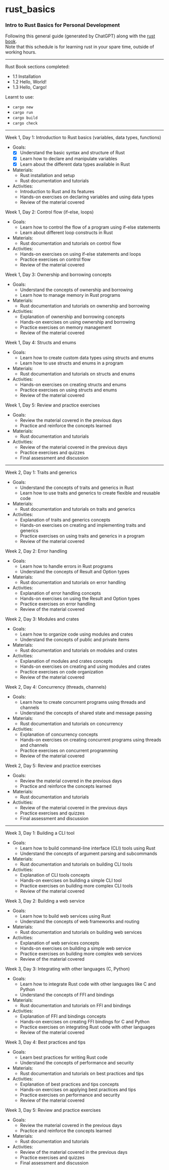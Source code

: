 # rust_basics
### Intro to Rust Basics for Personal Development

Following this general guide (generated by ChatGPT) along with the [rust book](https://doc.rust-lang.org/book/title-page.html).\
Note that this schedule is for learning rust in your spare time, outside of working hours.

---
Rust Book sections completed:
  - 1.1 Installation
  - 1.2 Hello, World!
  - 1.3 Hello, Cargo!

Learnt to use:
  - `cargo new`
  - `cargo run`
  - `cargo build`
  - `cargo check`

---

Week 1, Day 1: Introduction to Rust basics (variables, data types, functions)
-   Goals:
    - [x]  Understand the basic syntax and structure of Rust
    - [x]  Learn how to declare and manipulate variables
    - [x]  Learn about the different data types available in Rust
-   Materials:
    -   Rust installation and setup
    -   Rust documentation and tutorials
-   Activities:
    -   Introduction to Rust and its features
    -   Hands-on exercises on declaring variables and using data types
    -   Review of the material covered

Week 1, Day 2: Control flow (if-else, loops)

-   Goals:
    -   Learn how to control the flow of a program using if-else statements
    -   Learn about different loop constructs in Rust
-   Materials:
    -   Rust documentation and tutorials on control flow
-   Activities:
    -   Hands-on exercises on using if-else statements and loops
    -   Practice exercises on control flow
    -   Review of the material covered

Week 1, Day 3: Ownership and borrowing concepts

-   Goals:
    -   Understand the concepts of ownership and borrowing
    -   Learn how to manage memory in Rust programs
-   Materials:
    -   Rust documentation and tutorials on ownership and borrowing
-   Activities:
    -   Explanation of ownership and borrowing concepts
    -   Hands-on exercises on using ownership and borrowing
    -   Practice exercises on memory management
    -   Review of the material covered

Week 1, Day 4: Structs and enums

-   Goals:
    -   Learn how to create custom data types using structs and enums
    -   Learn how to use structs and enums in a program
-   Materials:
    -   Rust documentation and tutorials on structs and enums
-   Activities:
    -   Hands-on exercises on creating structs and enums
    -   Practice exercises on using structs and enums
    -   Review of the material covered

Week 1, Day 5: Review and practice exercises

-   Goals:
    -   Review the material covered in the previous days
    -   Practice and reinforce the concepts learned
-   Materials:
    -   Rust documentation and tutorials
-   Activities:
    -   Review of the material covered in the previous days
    -   Practice exercises and quizzes
    -   Final assessment and discussion

---

Week 2, Day 1: Traits and generics

-   Goals:
    -   Understand the concepts of traits and generics in Rust
    -   Learn how to use traits and generics to create flexible and reusable code
-   Materials:
    -   Rust documentation and tutorials on traits and generics
-   Activities:
    -   Explanation of traits and generics concepts
    -   Hands-on exercises on creating and implementing traits and generics
    -   Practice exercises on using traits and generics in a program
    -   Review of the material covered

Week 2, Day 2: Error handling

-   Goals:
    -   Learn how to handle errors in Rust programs
    -   Understand the concepts of Result and Option types
-   Materials:
    -   Rust documentation and tutorials on error handling
-   Activities:
    -   Explanation of error handling concepts
    -   Hands-on exercises on using the Result and Option types
    -   Practice exercises on error handling
    -   Review of the material covered

Week 2, Day 3: Modules and crates

-   Goals:
    -   Learn how to organize code using modules and crates
    -   Understand the concepts of public and private items
-   Materials:
    -   Rust documentation and tutorials on modules and crates
-   Activities:
    -   Explanation of modules and crates concepts
    -   Hands-on exercises on creating and using modules and crates
    -   Practice exercises on code organization
    -   Review of the material covered

Week 2, Day 4: Concurrency (threads, channels)

-   Goals:
    -   Learn how to create concurrent programs using threads and channels
    -   Understand the concepts of shared state and message passing
-   Materials:
    -   Rust documentation and tutorials on concurrency
-   Activities:
    -   Explanation of concurrency concepts
    -   Hands-on exercises on creating concurrent programs using threads and channels
    -   Practice exercises on concurrent programming
    -   Review of the material covered

Week 2, Day 5: Review and practice exercises

-   Goals:
    -   Review the material covered in the previous days
    -   Practice and reinforce the concepts learned
-   Materials:
    -   Rust documentation and tutorials
-   Activities:
    -   Review of the material covered in the previous days
    -   Practice exercises and quizzes
    -   Final assessment and discussion

---

Week 3, Day 1: Building a CLI tool

-   Goals:
    -   Learn how to build command-line interface (CLI) tools using Rust
    -   Understand the concepts of argument parsing and subcommands
-   Materials:
    -   Rust documentation and tutorials on building CLI tools
-   Activities:
    -   Explanation of CLI tools concepts
    -   Hands-on exercises on building a simple CLI tool
    -   Practice exercises on building more complex CLI tools
    -   Review of the material covered

Week 3, Day 2: Building a web service

-   Goals:
    -   Learn how to build web services using Rust
    -   Understand the concepts of web frameworks and routing
-   Materials:
    -   Rust documentation and tutorials on building web services
-   Activities:
    -   Explanation of web services concepts
    -   Hands-on exercises on building a simple web service
    -   Practice exercises on building more complex web services
    -   Review of the material covered

Week 3, Day 3: Integrating with other languages (C, Python)

-   Goals:
    -   Learn how to integrate Rust code with other languages like C and Python
    -   Understand the concepts of FFI and bindings
-   Materials:
    -   Rust documentation and tutorials on FFI and bindings
-   Activities:
    -   Explanation of FFI and bindings concepts
    -   Hands-on exercises on creating FFI bindings for C and Python
    -   Practice exercises on integrating Rust code with other languages
    -   Review of the material covered

Week 3, Day 4: Best practices and tips

-   Goals:
    -   Learn best practices for writing Rust code
    -   Understand the concepts of performance and security
-   Materials:
    -   Rust documentation and tutorials on best practices and tips
-   Activities:
    -   Explanation of best practices and tips concepts
    -   Hands-on exercises on applying best practices and tips
    -   Practice exercises on performance and security
    -   Review of the material covered

Week 3, Day 5: Review and practice exercises

-   Goals:
    -   Review the material covered in the previous days
    -   Practice and reinforce the concepts learned
-   Materials:
    -   Rust documentation and tutorials
-   Activities:
    -   Review of the material covered in the previous days
    -   Practice exercises and quizzes
    -   Final assessment and discussion